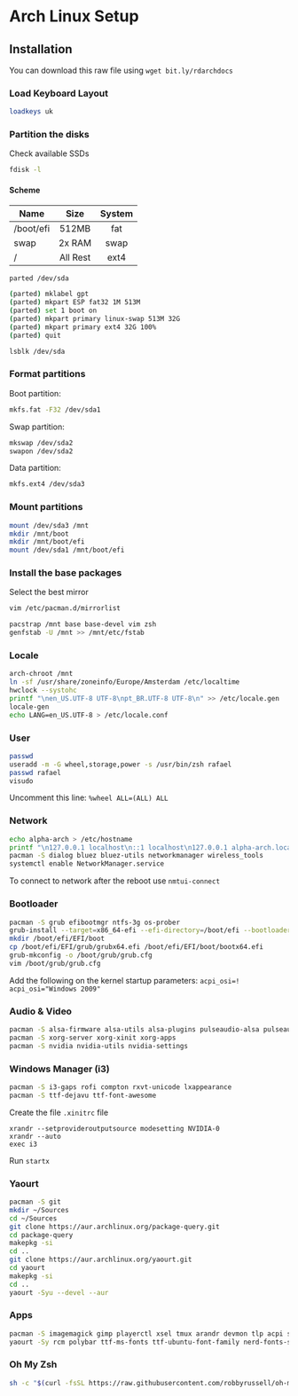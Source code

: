 # Arch Linux Setup

## Installation
You can download this raw file using `wget bit.ly/rdarchdocs`

### Load Keyboard Layout
```bash
loadkeys uk
```

### Partition the disks

Check available SSDs

```bash
fdisk -l
```

#### Scheme

| Name      | Size        | System |
| --------- |:-----------:|:------:|
| /boot/efi | 512MB       | fat    |
| swap      | 2x RAM      | swap   |
| /         | All Rest    | ext4   |

```bash
parted /dev/sda

(parted) mklabel gpt
(parted) mkpart ESP fat32 1M 513M
(parted) set 1 boot on
(parted) mkpart primary linux-swap 513M 32G
(parted) mkpart primary ext4 32G 100%
(parted) quit

lsblk /dev/sda
```

### Format partitions

Boot partition:
```bash
mkfs.fat -F32 /dev/sda1
```

Swap partition:
```bash
mkswap /dev/sda2
swapon /dev/sda2
```

Data partition:
```bash
mkfs.ext4 /dev/sda3
```

### Mount partitions

```bash
mount /dev/sda3 /mnt
mkdir /mnt/boot
mkdir /mnt/boot/efi
mount /dev/sda1 /mnt/boot/efi
```

### Install the base packages

Select the best mirror
```bash
vim /etc/pacman.d/mirrorlist
```

```bash
pacstrap /mnt base base-devel vim zsh
genfstab -U /mnt >> /mnt/etc/fstab
```

### Locale

```bash
arch-chroot /mnt
ln -sf /usr/share/zoneinfo/Europe/Amsterdam /etc/localtime
hwclock --systohc
printf "\nen_US.UTF-8 UTF-8\npt_BR.UTF-8 UTF-8\n" >> /etc/locale.gen
locale-gen
echo LANG=en_US.UTF-8 > /etc/locale.conf
```

### User
```bash
passwd
useradd -m -G wheel,storage,power -s /usr/bin/zsh rafael
passwd rafael
visudo
```
Uncomment this line: `%wheel ALL=(ALL) ALL`

### Network
```bash
echo alpha-arch > /etc/hostname
printf "\n127.0.0.1 localhost\n::1 localhost\n127.0.0.1 alpha-arch.localdomain alpha-arch" >> /etc/hosts
pacman -S dialog bluez bluez-utils networkmanager wireless_tools
systemctl enable NetworkManager.service
```
To connect to network after the reboot use `nmtui-connect` 

### Bootloader
```bash
pacman -S grub efibootmgr ntfs-3g os-prober
grub-install --target=x86_64-efi --efi-directory=/boot/efi --bootloader-id=grub
mkdir /boot/efi/EFI/boot
cp /boot/efi/EFI/grub/grubx64.efi /boot/efi/EFI/boot/bootx64.efi
grub-mkconfig -o /boot/grub/grub.cfg
vim /boot/grub/grub.cfg
```
Add the following on the kernel startup parameters: `acpi_osi=! acpi_osi="Windows 2009"`

### Audio & Video
```bash
pacman -S alsa-firmware alsa-utils alsa-plugins pulseaudio-alsa pulseaudio
pacman -S xorg-server xorg-xinit xorg-apps
pacman -S nvidia nvidia-utils nvidia-settings
```

### Windows Manager (i3)
```bash
pacman -S i3-gaps rofi compton rxvt-unicode lxappearance
pacman -S ttf-dejavu ttf-font-awesome
```
Create the file `.xinitrc` file
```
xrandr --setprovideroutputsource modesetting NVIDIA-0
xrandr --auto
exec i3
```
Run `startx`

### Yaourt
```bash
pacman -S git
mkdir ~/Sources
cd ~/Sources
git clone https://aur.archlinux.org/package-query.git
cd package-query
makepkg -si
cd ..
git clone https://aur.archlinux.org/yaourt.git
cd yaourt
makepkg -si
cd ..
yaourt -Syu --devel --aur
```

### Apps
```bash
pacman -S imagemagick gimp playerctl xsel tmux arandr devmon tlp acpi sysstat libmpdclient
yaourt -Sy rcm polybar ttf-ms-fonts ttf-ubuntu-font-family nerd-fonts-source-code-pro xfce-theme-greybird
```

### Oh My Zsh
```bash
sh -c "$(curl -fsSL https://raw.githubusercontent.com/robbyrussell/oh-my-zsh/master/tools/install.sh)"
```
